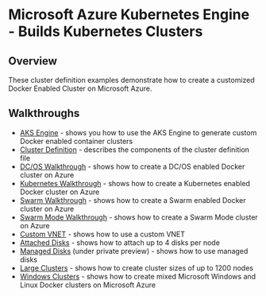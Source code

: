 # Microsoft Azure Kubernetes Engine - Builds Kubernetes Clusters

## Overview

These cluster definition examples demonstrate how to create a customized Docker Enabled Cluster on Microsoft Azure.

## Walkthroughs

* [AKS Engine](../docs/acsengine.md) - shows you how to use the AKS Engine to generate custom Docker enabled container clusters
* [Cluster Definition](../docs/clusterdefinition.md) - describes the components of the cluster definition file
* [DC/OS Walkthrough](../docs/dcos.md) - shows how to create a DC/OS enabled Docker cluster on Azure
* [Kubernetes Walkthrough](../docs/kubernetes.md) - shows how to create a Kubernetes enabled Docker cluster on Azure
* [Swarm Walkthrough](../docs/swarm.md) - shows how to create a Swarm enabled Docker cluster on Azure
* [Swarm Mode Walkthrough](../docs/swarmmode.md) - shows how to create a Swarm Mode cluster on Azure
* [Custom VNET](vnet) - shows how to use a custom VNET
* [Attached Disks](disks-storageaccount) - shows how to attach up to 4 disks per node
* [Managed Disks](disks-managed) (under private preview) - shows how to use managed disks
* [Large Clusters](largeclusters) - shows how to create cluster sizes of up to 1200 nodes
* [Windows Clusters](windows) - shows how to create mixed Microsoft Windows and Linux Docker clusters on Microsoft Azure
